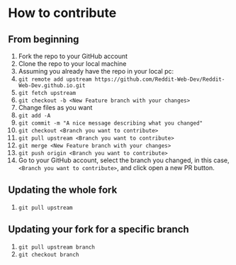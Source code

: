 # How to contribute

## From beginning

  1. Fork the repo to your GitHub account
  2. Clone the repo to your local machine
  3. Assuming you already have the repo in your local pc:
  4. `git remote add upstream https://github.com/Reddit-Web-Dev/Reddit-Web-Dev.github.io.git`
  5. `git fetch upstream`
  6. `git checkout -b <New Feature branch with your changes>`
  7. Change files as you want
  8. `git add -A`
  9. `git commit -m "A nice message describing what you changed"`
  10. `git checkout <Branch you want to contribute>`
  12. `git pull upstream <Branch you want to contribute>`
  13. `git merge <New Feature branch with your changes>`
  14. `git push origin <Branch you want to contribute>`
  15. Go to your GitHub account, select the branch you changed, in this case,
  `<Branch you want to contribute>`, and click open a new PR button.

## Updating the whole fork

  1. `git pull upstream`

## Updating your fork for a specific branch

  1. `git pull upstream branch`
  2. `git checkout branch`